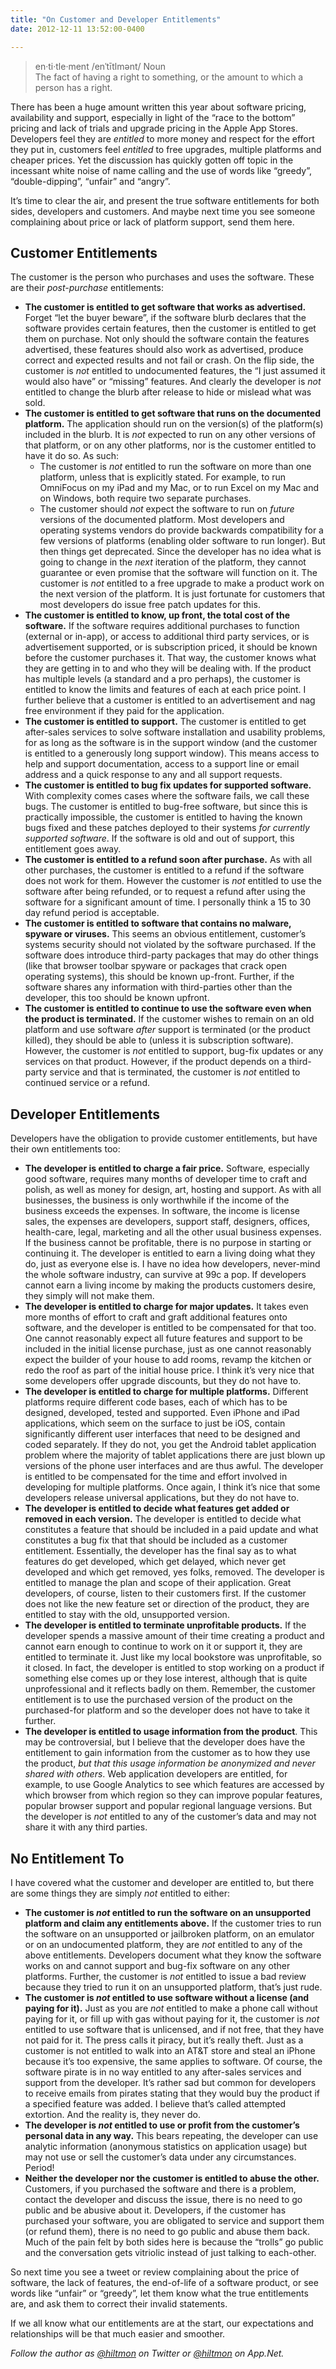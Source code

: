 ```yaml
---
title: "On Customer and Developer Entitlements"
date: 2012-12-11 13:52:00-0400

---
```


> en·ti·tle·ment /enˈtītlmənt/ Noun  
> The fact of having a right to something, or the amount to which a person has a right.

There has been a huge amount written this year about software pricing, availability and support, especially in light of the “race to the bottom” pricing and lack of trials and upgrade pricing in the Apple App Stores. Developers feel they are *entitled* to more money and respect for the effort they put in, customers feel *entitled* to free upgrades, multiple platforms and cheaper prices. Yet the discussion has quickly gotten off topic in the incessant white noise of name calling and the use of words like “greedy”, “double-dipping”, “unfair” and “angry”.

It’s time to clear the air, and present the true software entitlements for both sides, developers and customers. And maybe next time you see someone complaining about price or lack of platform support, send them here.

## Customer Entitlements

The customer is the person who purchases and uses the software. These are their *post-purchase* entitlements:

* **The customer is entitled to get software that works as advertised.** Forget “let the buyer beware”, if the software blurb declares that the software provides certain features, then the customer is entitled to get them on purchase. Not only should the software contain the features advertised, these features should also work as advertised, produce correct and expected results and not fail or crash. On the flip side, the customer is *not* entitled to undocumented features, the “I just assumed it would also have” or “missing” features. And clearly the developer is *not* entitled to change the blurb after release to hide or mislead what was sold.
* **The customer is entitled to get software that runs on the documented platform.** The application should run on the version(s) of the platform(s) included in the blurb. It is *not* expected to run on any other versions of that platform, or on any other platforms, nor is the customer entitled to have it do so. As such:
	* The customer is *not* entitled to run the software on more than one platform, unless that is explicitly stated. For example, to run OmniFocus on my iPad and my Mac, or to run Excel on my Mac and on Windows, both require two separate purchases.
	* The customer should *not* expect the software to run on *future* versions of the documented platform. Most developers and operating systems vendors do provide backwards compatibility for a few versions of platforms (enabling older software to run longer). But then things get deprecated. Since the developer has no idea what is going to change in the *next* iteration of the platform, they cannot guarantee or even promise that the software will function on it. The customer is *not* entitled to a free upgrade to make a product work on the next version of the platform. It is just fortunate for customers that most developers do issue free patch updates for this.
* **The customer is entitled to know, up front, the total cost of the software.** If the software requires additional purchases to function (external or in-app), or access to additional third party services, or is advertisement supported, or is subscription priced, it should be known before the customer purchases it. That way, the customer knows what they are getting in to and who they will be dealing with. If the product has multiple levels (a standard and a pro perhaps), the customer is entitled to know the limits and features of each at each price point. I further believe that a customer is entitled to an advertisement and nag free environment if they paid for the application.
* **The customer is entitled to support.** The customer is entitled to get after-sales services to solve software installation and usability problems, for as long as the software is in the support window (and the customer is entitled to a generously long support window). This means access to help and support documentation, access to a support line or email address and a quick response to any and all support requests.
* **The customer is entitled to bug fix updates for supported software.** With complexity comes cases where the software fails, we call these bugs. The customer is entitled to bug-free software, but since this is practically impossible, the customer is entitled to having the known bugs fixed and these patches deployed to their systems *for currently supported software*. If the software is old and out of support, this entitlement goes away.
* **The customer is entitled to a refund soon after purchase.** As with all other purchases, the customer is entitled to a refund if the software does not work for them. However the customer is *not* entitled to use the software after being refunded, or to request a refund after using the software for a significant amount of time. I personally think a 15 to 30 day refund period is acceptable.
* **The customer is entitled to software that contains no malware, spyware or viruses.** This seems an obvious entitlement, customer’s systems security should not violated by the software purchased. If the software does introduce third-party packages that may do other things (like that browser toolbar spyware or packages that crack open operating systems), this should be known up-front. Further, if the software shares any information with third-parties other than the developer, this too should be known upfront.
* **The customer is entitled to continue to use the software even when the product is terminated.** If the customer wishes to remain on an old platform and use software *after* support is terminated (or the product killed), they should be able to (unless it is subscription software). However, the customer is *not* entitled to support, bug-fix updates or any services on that product. However, if the product depends on a third-party service and that is terminated, the customer is *not* entitled to continued service or a refund.

## Developer Entitlements

Developers have the obligation to provide customer entitlements, but have their own entitlements too:

* **The developer is entitled to charge a fair price.** Software, especially good software, requires many months of developer time to craft and polish, as well as money for design, art, hosting and support. As with all businesses, the business is only worthwhile if the income of the business exceeds the expenses. In software, the income is license sales, the expenses are developers, support staff, designers, offices, health-care, legal, marketing and all the other usual business expenses. If the business cannot be profitable, there is no purpose in starting or continuing it. The developer is entitled to earn a living doing what they do, just as everyone else is. I have no idea how developers, never-mind the whole software industry, can survive at 99c a pop. If developers cannot earn a living income by making the products customers desire, they simply will not make them.
* **The developer is entitled to charge for major updates.** It takes even more months of effort to craft and graft additional features onto software, and the developer is entitled to be compensated for that too. One cannot reasonably expect all future features and support to be included in the initial license purchase, just as one cannot reasonably expect the builder of your house to add rooms, revamp the kitchen or redo the roof as part of the initial house price. I think it’s very nice that some developers offer upgrade discounts, but they do not have to.
* **The developer is entitled to charge for multiple platforms.** Different platforms require different code bases, each of which has to be designed, developed, tested and supported. Even iPhone and iPad applications, which seem on the surface to just be iOS, contain significantly different user interfaces that need to be designed and coded separately. If they do not, you get the Android tablet application problem where the majority of tablet applications there are just blown up versions of the phone user interfaces and are thus awful. The developer is entitled to be compensated for the time and effort involved in developing for multiple platforms. Once again, I think it’s nice that some developers release universal applications, but they do not have to. 
* **The developer is entitled to decide what features get added or removed in each version.** The developer is entitled to decide what constitutes a feature that should be included in a paid update and what constitutes a bug fix that that should be included as a customer entitlement. Essentially, the developer has the final say as to what features do get developed, which get delayed, which never get developed and which get removed, yes folks, removed. The developer is entitled to manage the plan and scope of their application. Great developers, of course, listen to their customers first. If the customer does not like the new feature set or direction of the product, they are entitled to stay with the old, unsupported version.
* **The developer is entitled to terminate unprofitable products.** If the developer spends a massive amount of their time creating a product and cannot earn enough to continue to work on it or support it, they are entitled to terminate it. Just like my local bookstore was unprofitable, so it closed. In fact, the developer is entitled to stop working on a product if something else comes up or they lose interest, although that is quite unprofessional and it reflects badly on them. Remember, the customer entitlement is to use the purchased version of the product on the purchased-for platform and so the developer does not have to take it further.
* **The developer is entitled to usage information from the product**. This may be controversial, but I believe that the developer does have the entitlement to gain information from the customer as to how they use the product, *but that this usage information be anonymized and never shared with others*. Web application developers are entitled, for example, to use Google Analytics to see which features are accessed by which browser from which region so they can improve popular features, popular browser support and popular regional language versions. But the developer is *not* entitled to any of the customer’s data and may not share it with any third parties.

## No Entitlement To

I have covered what the customer and developer are entitled to, but there are some things they are simply *not* entitled to either:

* **The customer is *not* entitled to run the software on an unsupported platform and claim any entitlements above.** If the customer tries to run the software on an unsupported or jailbroken platform, on an emulator or on an undocumented platform, they are *not* entitled to any of the above entitlements. Developers document what they know the software works on and cannot support and bug-fix software on any other platforms. Further, the customer is *not* entitled to issue a bad review because they tried to run it on an unsupported platform, that’s just rude.
* **The customer is *not* entitled to use software without a license (and paying for it).** Just as you are *not* entitled to make a phone call without paying for it, or fill up with gas without paying for it, the customer is *not* entitled to use software that is unlicensed, and if not free, that they have not paid for it. The press calls it piracy, but it’s really theft. Just as a customer is not entitled to walk into an AT&T store and steal an iPhone because it’s too expensive, the same applies to software. Of course, the software pirate is in no way entitled to any after-sales services and support from the developer. It’s rather sad but common for developers to receive emails from pirates stating that they would buy the product if a specified feature was added. I believe that’s called attempted extortion. And the reality is, they never do.
* **The developer is *not* entitled to use or profit from the customer’s personal data in any way.** This bears repeating, the developer can use analytic information (anonymous statistics on application usage) but may not use or sell the customer’s data under any circumstances. Period!
* **Neither the developer nor the customer is entitled to abuse the other.** Customers, if you purchased the software and there is a problem, contact the developer and discuss the issue, there is no need to go public and be abusive about it. Developers, if the customer has purchased your software, you are obligated to service and support them (or refund them), there is no need to go public and abuse them back. Much of the pain felt by both sides here is because the “trolls” go public and the conversation gets vitriolic instead of just talking to each-other.

So next time you see a tweet or review complaining about the price of software, the lack of features, the end-of-life of a software product, or see words like “unfair” or “greedy”, let them know what the true entitlements are, and ask them to correct their invalid statements.

If we all know what our entitlements are at the start, our expectations and relationships will be that much easier and smoother.

*Follow the author as [@hiltmon](https://twitter.com/hiltmon) on Twitter or [@hiltmon](http://alpha.app.net/hiltmon) on App.Net.*
